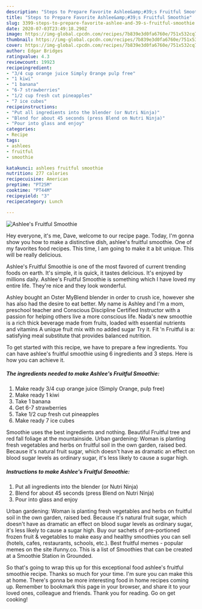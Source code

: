 ```yaml
---
description: "Steps to Prepare Favorite Ashlee&amp;#39;s Fruitful Smoothie"
title: "Steps to Prepare Favorite Ashlee&amp;#39;s Fruitful Smoothie"
slug: 3399-steps-to-prepare-favorite-ashlee-and-39-s-fruitful-smoothie
date: 2020-07-03T23:49:18.290Z
image: https://img-global.cpcdn.com/recipes/7b839e3d0fa6760e/751x532cq70/ashlees-fruitful-smoothie-recipe-main-photo.jpg
thumbnail: https://img-global.cpcdn.com/recipes/7b839e3d0fa6760e/751x532cq70/ashlees-fruitful-smoothie-recipe-main-photo.jpg
cover: https://img-global.cpcdn.com/recipes/7b839e3d0fa6760e/751x532cq70/ashlees-fruitful-smoothie-recipe-main-photo.jpg
author: Edgar Bridges
ratingvalue: 4.3
reviewcount: 19923
recipeingredient:
- "3/4 cup orange juice Simply Orange pulp free"
- "1 kiwi"
- "1 banana"
- "6-7 strawberries"
- "1/2 cup fresh cut pineapples"
- "7 ice cubes"
recipeinstructions:
- "Put all ingredients into the blender (or Nutri Ninja)"
- "Blend for about 45 seconds (press Blend on Nutri Ninja)"
- "Pour into glass and enjoy"
categories:
- Recipe
tags:
- ashlees
- fruitful
- smoothie

katakunci: ashlees fruitful smoothie 
nutrition: 277 calories
recipecuisine: American
preptime: "PT25M"
cooktime: "PT44M"
recipeyield: "3"
recipecategory: Lunch

---
```



![Ashlee&#39;s Fruitful Smoothie](https://img-global.cpcdn.com/recipes/7b839e3d0fa6760e/751x532cq70/ashlees-fruitful-smoothie-recipe-main-photo.jpg)

Hey everyone, it's me, Dave, welcome to our recipe page. Today, I'm gonna show you how to make a distinctive dish, ashlee&#39;s fruitful smoothie. One of my favorites food recipes. This time, I am going to make it a bit unique. This will be really delicious.

Ashlee&#39;s Fruitful Smoothie is one of the most favored of current trending foods on earth. It's simple, it is quick, it tastes delicious. It's enjoyed by millions daily. Ashlee&#39;s Fruitful Smoothie is something which I have loved my entire life. They're nice and they look wonderful.

Ashley bought an Oster MyBlend blender in order to crush ice, however she has also had the desire to eat better. My name is Ashley and I&#39;m a mom, preschool teacher and Conscious Discipline Certified Instructor with a passion for helping others live a more conscious life. Nada&#39;s new smoothie is a rich thick beverage made from fruits, loaded with essential nutrients and vitamins A unique fruit mix with no added sugar Try it. Fit &#39;n Fruitful is a: satisfying meal substitute that provides balanced nutrition.


To get started with this recipe, we have to prepare a few ingredients. You can have ashlee&#39;s fruitful smoothie using 6 ingredients and 3 steps. Here is how you can achieve it.

<!--inarticleads1-->

##### The ingredients needed to make Ashlee&#39;s Fruitful Smoothie:

1. Make ready 3/4 cup orange juice (Simply Orange, pulp free)
1. Make ready 1 kiwi
1. Take 1 banana
1. Get 6-7 strawberries
1. Take 1/2 cup fresh cut pineapples
1. Make ready 7 ice cubes


Smoothie uses the best ingredients and nothing. Beautiful Fruitful tree and red fall foliage at the mountainside. Urban gardening: Woman is planting fresh vegetables and herbs on fruitful soil in the own garden, raised bed. Because it&#39;s natural fruit sugar, which doesn&#39;t have as dramatic an effect on blood sugar levels as ordinary sugar, it&#39;s less likely to cause a sugar high. 

<!--inarticleads2-->

##### Instructions to make Ashlee&#39;s Fruitful Smoothie:

1. Put all ingredients into the blender (or Nutri Ninja)
1. Blend for about 45 seconds (press Blend on Nutri Ninja)
1. Pour into glass and enjoy


Urban gardening: Woman is planting fresh vegetables and herbs on fruitful soil in the own garden, raised bed. Because it&#39;s natural fruit sugar, which doesn&#39;t have as dramatic an effect on blood sugar levels as ordinary sugar, it&#39;s less likely to cause a sugar high. Buy our sachets of pre-portioned frozen fruit &amp; vegetables to make easy and healthy smoothies you can sell (hotels, cafes, restaurants, schools, etc.). Best fruitful memes - popular memes on the site ifunny.co. This is a list of Smoothies that can be created at a Smoothie Station in Grounded. 

So that's going to wrap this up for this exceptional food ashlee&#39;s fruitful smoothie recipe. Thanks so much for your time. I'm sure you can make this at home. There's gonna be more interesting food in home recipes coming up. Remember to bookmark this page in your browser, and share it to your loved ones, colleague and friends. Thank you for reading. Go on get cooking!
